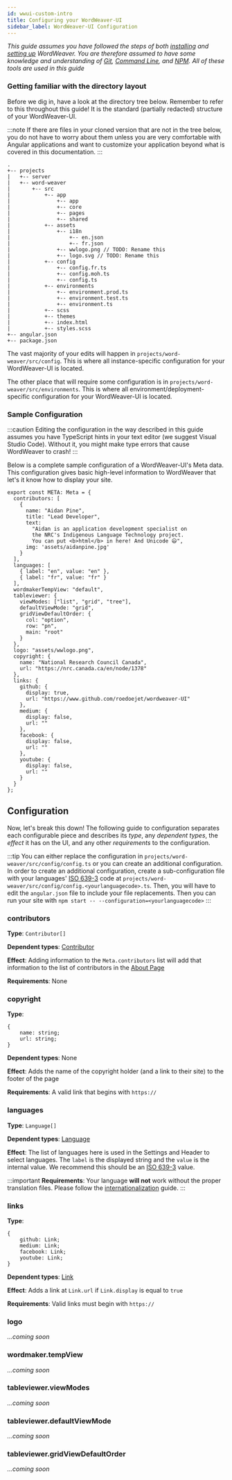 ```yaml
---
id: wwui-custom-intro
title: Configuring your WordWeaver-UI
sidebar_label: WordWeaver-UI Configuration
---
```


*This guide assumes you have followed the steps of both [installing](ww-installation.md) and [setting up](ww-firststeps.md) WordWeaver. You are therefore assumed to have some knowledge and understanding of [Git](https://en.wikipedia.org/wiki/Git), [Command Line](https://en.wikipedia.org/wiki/Command-line_interface), and [NPM](https://en.wikipedia.org/wiki/Npm_(software)). All of these tools are used in this guide*


### Getting familiar with the directory layout

Before we dig in, have a look at the directory tree below. Remember to refer to this throughout this guide! It is the standard (partially redacted) structure of your WordWeaver-UI. 

:::note
If there are files in your cloned version that are not in the tree below, you do not have to worry about them unless you are very comfortable with Angular applications and want to customize your application beyond what is covered in this documentation.
:::

```
.
+-- projects
|   +-- server
|   +-- word-weaver
|       +-- src
|           +-- app
|               +-- app
|               +-- core
|               +-- pages
|               +-- shared
|           +-- assets
|               +-- i18n
|                   +-- en.json
|                   +-- fr.json
|               +-- wwlogo.png // TODO: Rename this
|               +-- logo.svg // TODO: Rename this
|           +-- config
|               +-- config.fr.ts
|               +-- config.moh.ts
|               +-- config.ts
|           +-- environments
|               +-- environment.prod.ts
|               +-- environment.test.ts
|               +-- environment.ts
|           +-- scss
|           +-- themes
|           +-- index.html
|           +-- styles.scss
+-- angular.json
+-- package.json
```

The vast majority of your edits will happen in `projects/word-weaver/src/config`. This is where all instance-specific configuration for your WordWeaver-UI is located. 

The other place that will require some configuration is in `projects/word-weaver/src/environments`. This is where all environment/deployment-specific configuration for your WordWeaver-UI is located.

### Sample Configuration

:::caution
Editing the configuration in the way described in this guide assumes you have TypeScript hints in your text editor (we suggest Visual Studio Code). Without it, you might make type errors that cause WordWeaver to crash!
:::

Below is a complete sample configuration of a WordWeaver-UI's Meta data. This configuration gives basic high-level information to WordWeaver that let's it know how to display your site.

```
export const META: Meta = {
  contributors: [
    {
      name: "Aidan Pine",
      title: "Lead Developer",
      text:
        "Aidan is an application development specialist on 
        the NRC's Indigenous Language Technology project. 
        You can put <b>html</b> in here! And Unicode 😃",
      img: 'assets/aidanpine.jpg'
    }
  ],
  languages: [
    { label: "en", value: "en" },
    { label: "fr", value: "fr" }
  ],
  wordmakerTempView: "default",
  tableviewer: {
    viewModes: ["list", "grid", "tree"],
    defaultViewMode: "grid",
    gridViewDefaultOrder: {
      col: "option",
      row: "pn",
      main: "root"
    }
  },
  logo: "assets/wwlogo.png",
  copyright: {
    name: "National Research Council Canada",
    url: "https://nrc.canada.ca/en/node/1378"
  },
  links: {
    github: {
      display: true,
      url: "https://www.github.com/roedoejet/wordweaver-UI"
    },
    medium: {
      display: false,
      url: ""
    },
    facebook: {
      display: false,
      url: ""
    },
    youtube: {
      display: false,
      url: ""
    }
  }
};
```

## Configuration

Now, let's break this down! The following guide to configuration separates each configurable piece and describes its *type*, any *dependent types*, the *effect* it has on the UI, and any other *requirements* to the configuration.

:::tip
You can either replace the configuration in `projects/word-weaver/src/config/config.ts` or you can create an additional configuration. In order to create an additional configuration, create a sub-configuration file with your languages' [ISO 639-3](https://en.wikipedia.org/wiki/ISO_639-3) code at `projects/word-weaver/src/config/config.<yourlanguagecode>.ts`. Then, you will have to edit the `angular.json` file to include your file replacements. Then you can run your site with `npm start -- --configuration=<yourlanguagecode>`
:::

### contributors

**Type**: `Contributor[]`

**Dependent types**: [Contributor](ww-ui-types#contributor)

**Effect**: Adding information to the `Meta.contributors` list will add that information to the list of contributors in the [About Page](ww-ui-page-about.md) 

**Requirements**: None

### copyright

**Type**: 

```
{
    name: string;
    url: string;
}
```

**Dependent types**: None

**Effect**: Adds the name of the copyright holder (and a link to their site) to the footer of the page

**Requirements**: A valid link that begins with `https://`

### languages

**Type**: `Language[]`

**Dependent types**: [Language](ww-ui-types#language)

**Effect**: The list of languages here is used in the Settings and Header to select languages. The `label` is the displayed string and the `value` is the internal value. We recommend this should be an [ISO 639-3](https://en.wikipedia.org/wiki/ISO_639-3) value.

:::important
**Requirements**: Your language **will not** work without the proper translation files. Please follow the [internationalization](ww-ui-i18n.md) guide.
:::

### links

**Type**:
```
{
    github: Link;
    medium: Link;
    facebook: Link;
    youtube: Link;
}
```
**Dependent types**: [Link](ww-ui-types#link)

**Effect**: Adds a link at `Link.url` if `Link.display` is equal to `true`

**Requirements**: Valid links must begin with `https://`

### logo

*...coming soon*

### wordmaker.tempView

*...coming soon*

### tableviewer.viewModes

*...coming soon*

### tableviewer.defaultViewMode

*...coming soon*

### tableviewer.gridViewDefaultOrder

*...coming soon*



